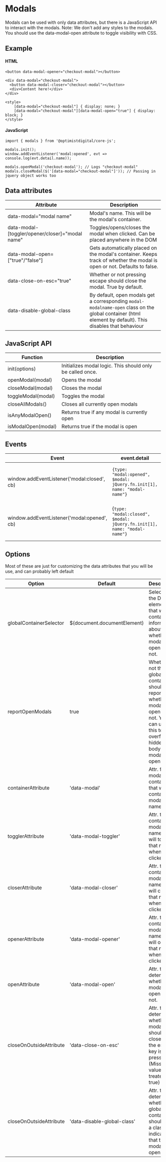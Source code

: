 # Modals

Modals can be used with only data attributes, but there is a JavaScript API to interact with the modals.
Note: We don't add any styles to the modals. You should use the data-modal-open attribute to toggle visibility with CSS.

## Example

#### HTML
```
<button data-modal-opener="checkout-modal"></button>

<div data-modal="checkout-modal">
  <button data-modal-closer="checkout-modal"></button>
  <div>Content here!</div>
</div>

<style>
    [data-modal="checkout-modal"] { display: none; }
    [data-modal="checkout-modal"][data-modal-open="true"] { display: block; }
</style>
```

#### JavaScript

```
import { modals } from '@optimistdigital/core-js';

modals.init();
window.addEventListener('modal:opened', evt => console.log(evt.detail.name));

modals.openModal('checkout-modal'); // Logs "checkout-modal"
modals.closeModal($('[data-modal="checkout-modal"]')); // Passing in jquery object works too
```

## Data attributes

|Attribute|Description|
|---|---|
|data-modal="modal name"|Modal's name. This will be the modal's container.|
|data-modal-[toggler/opener/closer]="modal name"|Toggles/opens/closes the modal when clicked. Can be placed anywhere in the DOM|
|data-modal-open=["true"/"false"]|Gets automatically placed on the modal's container. Keeps track of whether the modal is open or not. Defaults to false.|
|data-close-on-esc="true"|Whether or not pressing escape should close the modal. True by default.|
|data-disable-global-class|By default, open modals get a corresponding `modal-modalname-open` class on the global container (html element by default). This disables that behaviour|

## JavaScript API

|Function|Description|
|---|---|
|init(options)|Initializes modal logic. This should only be called once.|
|openModal(modal)|Opens the modal|
|closeModal(modal)|Closes the modal|
|toggleModal(modal)|Toggles the modal|
|closeAllModals()|Closes all currently open modals|
|isAnyModalOpen()|Returns true if any modal is currently open|
|isModalOpen(modal)|Returns true if the modal is open|

## Events

|Event|event.detail|Description|
|---|---|---|
|window.addEventListener('modal:closed', cb)|`{type: "modal:opened", $modal: jQuery.fn.init[1], name: "modal-name"}`|Dispatched when a modal changes from open to closed|
|window.addEventListener('modal:opened', cb)|{`type: "modal:closed", $modal: jQuery.fn.init[1], name: "modal-name"}`|Dispatched when a modal changes from closed to open|

## Options

Most of these are just for customizing the data attributes that you will be use, and can probably left default

|Option|Default|Description|
|---|---|---|
|globalContainerSelector|$(document.documentElement)|Selector for the DOM element that will contain information about whether modals are open or not.|
|reportOpenModals|true|Whether or not the global container should report whether a modal is open or not. You can use this to add overflow: hidden on body when modals are open.|
|containerAttribute|'data-modal'|Attr. for the modal container that will contain the modal's name|
|togglerAttribute|'data-modal-toggler'|Attr. that contains a modal's name and will toggle that modal when clicked|
|closerAttribute|'data-modal-closer'|Attr. that contains a modal's name and will close that modal when clicked|
|openerAttribute|'data-modal-opener'|Attr. that contains a modal's name and will open that modal when clicked|
|openAttribute|'data-modal-open'|Attr. that determines whether the modal is open or not.
|closeOnOutsideAttribute|'data-close-on-esc'|Attr. that determines whether the modal should close when the escape key is pressed. (Missing value is treated as true)|
|closeOnOutsideAttribute|'data-disable-global-class'|Attr. that determines whether the global container should get a class indicating that the modal is open.|

